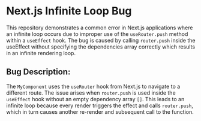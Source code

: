 # Next.js Infinite Loop Bug

This repository demonstrates a common error in Next.js applications where an infinite loop occurs due to improper use of the `useRouter.push` method within a `useEffect` hook. The bug is caused by calling `router.push` inside the useEffect without specifying the dependencies array correctly which results in an infinite rendering loop.

## Bug Description:
The `MyComponent` uses the `useRouter` hook from Next.js to navigate to a different route. The issue arises when `router.push` is used inside the `useEffect` hook without an empty dependency array `[]`. This leads to an infinite loop because every render triggers the effect and calls `router.push`, which in turn causes another re-render and subsequent call to the function.